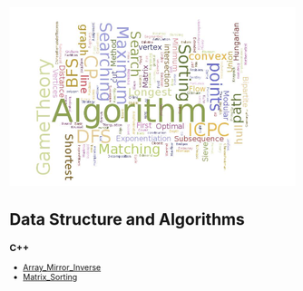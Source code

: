 <img src = "images/Competitive-Programming-1.jpg">

# Data Structure and Algorithms
 ### C++
 - [Array_Mirror_Inverse](C++/Array_Mirror_Inverse.cpp)
 - [Matrix_Sorting](C++/Matrix_Sorting.c)
 
